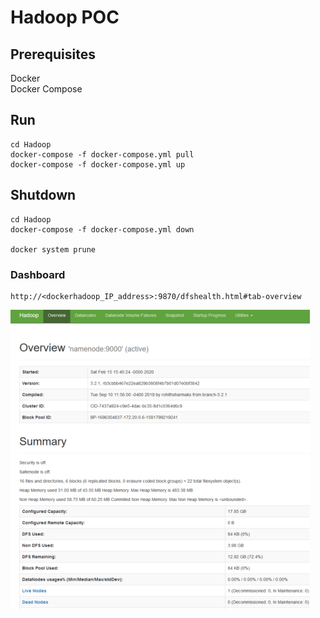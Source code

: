 # Hadoop POC

## Prerequisites

Docker     
Docker Compose 

## Run

```
cd Hadoop
docker-compose -f docker-compose.yml pull
docker-compose -f docker-compose.yml up
```

## Shutdown

```
cd Hadoop
docker-compose -f docker-compose.yml down

docker system prune
```

### Dashboard

```
http://<dockerhadoop_IP_address>:9870/dfshealth.html#tab-overview
```

![](assets/hadoop.png)

